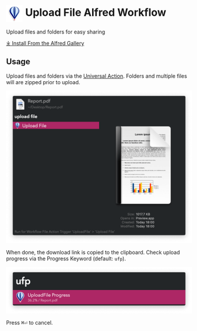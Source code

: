 # <img src='Workflow/icon.png' width='45' align='center' alt='icon'> Upload File Alfred Workflow

Upload files and folders for easy sharing

<a href='https://alfred.app/workflows/vitor/upload-file'>⤓ Install From the Alfred Gallery</a>

## Usage

Upload files and folders via the [Universal Action](https://www.alfredapp.com/help/features/universal-actions/). Folders and multiple files will are zipped prior to upload.

![Upload file](Workflow/images/about/ua.png)

When done, the download link is copied to the clipboard. Check upload progress via the Progress Keyword (default: `ufp`).

![Upload progress](Workflow/images/about/ufp.png)

Press <kbd>⌘</kbd><kbd>⏎</kbd> to cancel.
